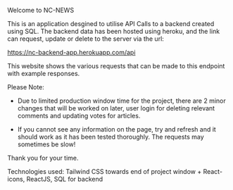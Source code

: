 Welcome to NC-NEWS

This is an application desgined to utilise API Calls to a backend created using SQL. The backend data has been hosted using heroku, and the link can request, update or delete to the server via the url:

https://nc-backend-app.herokuapp.com/api

This website shows the various requests that can be made to this endpoint with example responses.

Please Note:

- Due to limited production window time for the project, there are 2 minor changes that will be worked on later, user login for deleting relevant comments and updating votes for articles.

- If you cannot see any information on the page, try and refresh and it should work as it has been tested thoroughly. The requests may sometimes be slow!

Thank you for your time.

Technologies used: Tailwind CSS towards end of project window + React-icons, ReactJS, SQL for backend
